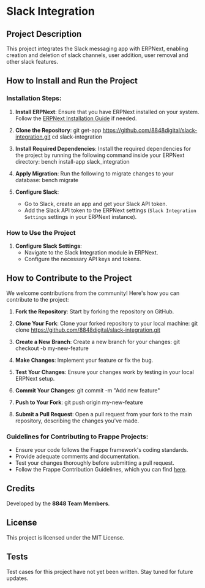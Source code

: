 # Slack Integration

## Project Description
This project integrates the Slack messaging app with ERPNext, enabling creation and deletion of slack channels, user addition, user removal and other slack features.

## How to Install and Run the Project

### Installation Steps:
1. **Install ERPNext**: Ensure that you have ERPNext installed on your system. Follow the [ERPNext Installation Guide](https://frappeframework.com/docs/user/en/installation) if needed.

2. **Clone the Repository**:
    git get-app https://github.com/8848digital/slack-integration.git
    cd slack-integration
   
3. **Install Required Dependencies**:
    Install the required dependencies for the project by running the following command inside your ERPNext directory:
    bench install-app slack_integration
   
4. **Apply Migration**:
    Run the following to migrate changes to your database:
    bench migrate
   
5. **Configure Slack**: 
    - Go to Slack, create an app and get your Slack API token.
    - Add the Slack API token to the ERPNext settings (`Slack Integration Settings` settings in your ERPNext instance).


### How to Use the Project

1. **Configure Slack Settings**: 
    - Navigate to the Slack Integration module in ERPNext.
    - Configure the necessary API keys and tokens.
  
## How to Contribute to the Project

We welcome contributions from the community! Here's how you can contribute to the project:

1. **Fork the Repository**: Start by forking the repository on GitHub.
   
2. **Clone Your Fork**: Clone your forked repository to your local machine:
    git clone https://github.com/8848digital/slack-integration.git
   
4. **Create a New Branch**: Create a new branch for your changes:
    git checkout -b my-new-feature

5. **Make Changes**: Implement your feature or fix the bug.

6. **Test Your Changes**: Ensure your changes work by testing in your local ERPNext setup.

7. **Commit Your Changes**: 
    git commit -m "Add new feature"
    
8. **Push to Your Fork**:
    git push origin my-new-feature
    
9. **Submit a Pull Request**: Open a pull request from your fork to the main repository, describing the changes you've made.

### Guidelines for Contributing to Frappe Projects:
- Ensure your code follows the Frappe framework's coding standards.
- Provide adequate comments and documentation.
- Test your changes thoroughly before submitting a pull request.
- Follow the Frappe Contribution Guidelines, which you can find [here](https://frappeframework.com/contribute).

## Credits
Developed by the **8848 Team Members**.

## License
This project is licensed under the MIT License.

## Tests
Test cases for this project have not yet been written. Stay tuned for future updates.
